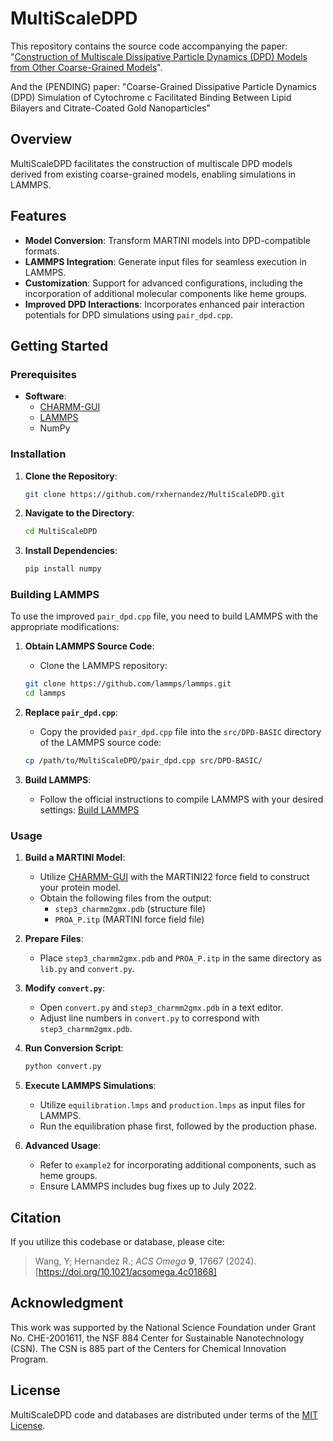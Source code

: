 # MultiScaleDPD

This repository contains the source code accompanying the paper: "[Construction of Multiscale Dissipative Particle Dynamics (DPD) Models from Other Coarse-Grained Models](https://pubs.acs.org/doi/full/10.1021/acsomega.4c01868)".

And the (PENDING) paper: "Coarse-Grained Dissipative Particle Dynamics (DPD) Simulation of Cytochrome c Facilitated Binding Between Lipid Bilayers and Citrate-Coated Gold Nanoparticles"


## Overview

MultiScaleDPD facilitates the construction of multiscale DPD models derived from existing coarse-grained models, enabling simulations in LAMMPS.

## Features

- **Model Conversion**: Transform MARTINI models into DPD-compatible formats.
- **LAMMPS Integration**: Generate input files for seamless execution in LAMMPS.
- **Customization**: Support for advanced configurations, including the incorporation of additional molecular components like heme groups.
- **Improved DPD Interactions**: Incorporates enhanced pair interaction potentials for DPD simulations using `pair_dpd.cpp`.

## Getting Started

### Prerequisites

- **Software**:
	- [CHARMM-GUI](www.charmm-gui.org)
	- [LAMMPS](https://github.com/lammps/lammps)
	- NumPy

### Installation

1. **Clone the Repository**:
   ```bash
   git clone https://github.com/rxhernandez/MultiScaleDPD.git
   ```
2. **Navigate to the Directory**:
   ```bash
   cd MultiScaleDPD
   ```

3. **Install Dependencies**:
   ```bash
   pip install numpy
   ```

### Building LAMMPS

To use the improved `pair_dpd.cpp` file, you need to build LAMMPS with the appropriate modifications:

1. **Obtain LAMMPS Source Code**:
	- Clone the LAMMPS repository:
   ```bash
   git clone https://github.com/lammps/lammps.git
   cd lammps
   ```

2. **Replace `pair_dpd.cpp`**:
	- Copy the provided `pair_dpd.cpp` file into the `src/DPD-BASIC` directory of the LAMMPS source code:
   ```bash
   cp /path/to/MultiScaleDPD/pair_dpd.cpp src/DPD-BASIC/
   ```

3. **Build LAMMPS**:
	- Follow the official instructions to compile LAMMPS with your desired settings:
	[Build LAMMPS](https://docs.lammps.org/Build.html)

### Usage

1. **Build a MARTINI Model**:
   - Utilize [CHARMM-GUI](https://www.charmm-gui.org/?doc=input/martini.solution) with the MARTINI22 force field to construct your protein model.
   - Obtain the following files from the output:
     - `step3_charmm2gmx.pdb` (structure file)
     - `PROA_P.itp` (MARTINI force field file)

2. **Prepare Files**:
   - Place `step3_charmm2gmx.pdb` and `PROA_P.itp` in the same directory as `lib.py` and `convert.py`.

3. **Modify `convert.py`**:
   - Open `convert.py` and `step3_charmm2gmx.pdb` in a text editor.
   - Adjust line numbers in `convert.py` to correspond with `step3_charmm2gmx.pdb`.

4. **Run Conversion Script**:
   ```bash
   python convert.py
   ```

5. **Execute LAMMPS Simulations**:
	- Utilize `equilibration.lmps` and `production.lmps` as input files for LAMMPS.
	- Run the equilibration phase first, followed by the production phase.

6. **Advanced Usage**:
	- Refer to `example2` for incorporating additional components, such as heme groups.
	- Ensure LAMMPS includes bug fixes up to July 2022.

## Citation

If you utilize this codebase or database, please cite:

> Wang, Y; Hernandez R.; _ACS Omega_ **9**, 17667 (2024). [https://doi.org/10.1021/acsomega.4c01868]


## Acknowledgment

This work was supported by 
the National Science Foundation
under Grant No. CHE-2001611, the NSF 884 Center for Sustainable Nanotechnology (CSN). The CSN is 885 part of the Centers for Chemical Innovation Program. 

## License

MultiScaleDPD code and databases are distributed under terms of the [MIT License](https://github.com/rxhernandez/MultiScaleDPD/blob/main/LICENSE).
